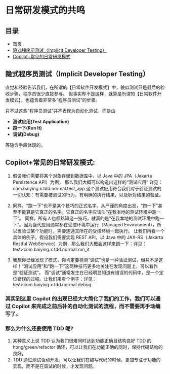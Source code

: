 
# 日常研发模式的共鸣

## 目录
- [首页](./README.md)
- [隐式程序员测试（Implicit Developer Testing）](#隐式程序员测试implicit-developer-testing)
- [Copilot+常见的日常研发模式](#Copilot+常见的日常研发模式)


## 隐式程序员测试（Implicit Developer Testing）

直觉和经验告诉我们，在所谓的【日常软件开发模式】中，貌似测试只是最后的验收步骤，程序员很少直接参与。
但事实却不是这样，就算是所谓的【日常软件开发模式】，也蕴含着非常多“程序员测试”的步骤。

只不过这些“程序员测试”并不表现为自动化测试，而是由

- **测试应用(Test Application)**
- **跑一下(Run It)**
- **调试(Debug)** 

等隐含手段体现的。


## Copilot+常见的日常研发模式:

1. 假设我们需要将某个对象存储到数据库中，以 Java 中的 JPA（Jakarta Persistence API）为例，
那么我们大概可以构造出这样的“测试应用” 详见： com.baiying.x.tdd.normal.test_app
这个测试应用符合我们对于验证测试的一切认知：有需要被测试的行为，有明确的执行结果，以及针对结果的验证。


2. 同样，“跑一下”也不是某个技巧的正式名字。从严谨的角度出发，“跑一下”甚至不能算是它真正的名字。它真正的名字应该叫“在我本地的测试环境中跑一下”。
同样，所有人也都熟知这一技巧，就真的是“在我本地的测试环境中跑一下”。因为当代应用通常都在受控环境中运行（Managed Environment），所以当验证某个功能时，需要连通其所在的受控环境一起执行。
让我们再看一个具体的例子。假设我们需要实现 REST API，以 Java 中的 JAX-RS（Jakarta Restful WebService）为例，那么我们大概会这样来跑一下：详见： test>com.baiying.x.tdd.normal.run_it


3. 我想你已经发现了模式，你肯定要猜测“调试”也是一种验证测试，但并不是这样！“测试应用”和“跑一下”这两种技巧更多地关注在发现问题上，可以看作是“验证测试”。
而“调试”通常发生在已经明显知道有错误的代码中，是一个定位错误的过程。让我们来看个例子：详见： test>com.baiying.x.tdd.normal.debug


### 其实到这里 Copilot 的出现已经大大简化了我们的工作，我们可以通过 Copilot 来完成之前后补的自动化测试的流程，而不需要再手动编写了。

### 那么为什么还要使用 TDD 呢? 
1. 某种意义上说 TDD 认为我们很难同时达到功能正确且结构良好 TDD 的 hong/green/refactor 循环，可以让我们在功能正确的同时，保持代码结构的良好。
2. TDD 通过测试驱动开发，可以让我们在编写代码的时候，更加专注于功能的实现，而不是在调试的时候，才发现问题。


